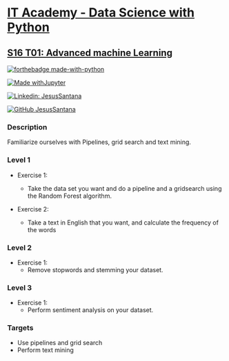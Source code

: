 # [IT Academy - Data Science with Python](https://www.barcelonactiva.cat/es/itacademy)
## [S16 T01: Advanced machine Learning](https://github.com/jesussantana/Advanced-Machine-Learning/blob/main/notebooks/S16_T01_Advanced_Machine_Learning.ipynb)

[![forthebadge made-with-python](http://ForTheBadge.com/images/badges/made-with-python.svg)](https://www.python.org/)  
 
[![Made withJupyter](https://img.shields.io/badge/Made%20with-Jupyter-orange?style=for-the-badge&logo=Jupyter)](https://jupyter.org/try)  

[![Linkedin: JesusSantana](https://img.shields.io/badge/-JesusSantana-blue?style=flat-square&logo=Linkedin&logoColor=white&link=https://www.linkedin.com/in/chus-santana/)](https://www.linkedin.com/in/chus-santana/)  

[![GitHub JesusSantana](https://img.shields.io/github/followers/jesussantana?label=follow&style=social)](https://github.com/jesussantana)   


### Description

Familiarize ourselves with Pipelines, grid search and text mining.


### Level 1

- Exercise 1: 
  - Take the data set you want and do a pipeline and a gridsearch using the Random Forest algorithm.

- Exercise 2: 
  - Take a text in English that you want, and calculate the frequency of the words

### Level 2

- Exercise 1: 
  - Remove stopwords and stemming your dataset.

### Level 3

- Exercise 1: 
  - Perform sentiment analysis on your dataset.


### Targets

- Use pipelines and grid search
- Perform text mining
